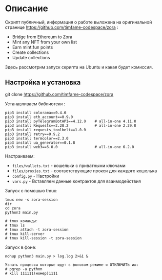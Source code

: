 # Описание
Скрипт публичный, информация о работе выложена на оригинальной странице https://github.com/timfame-codespace/zora :
- Bridge from Ethereum to Zora
- Mint any NFT from your own list
- Earn mint.fun points
- Create collections
- Update collections

Здесь рассмотрим запуск скрипта на Ubuntu и какая будет комиссия.

## Настройка и установка
git clone https://github.com/timfame-codespace/zora

Устанавливаем библиотеки :
```
pip3 install colorama==0.4.6
pip3 install eth_account==0.9.0
pip3 install pyTelegramBotAPI==4.12.0    # all-in-one 4.11.0
pip3 install Requests==2.28.2            # all-in-one 2.29.0
pip3 install requests_toolbelt==1.0.0
pip3 install retry==0.9.2
pip3 install termcolor==2.3.0
pip3 install ua_generator==0.1.8
pip3 install web3==6.0.0                 # all-in-one 6.2.0
```
Настраиваем:
- `files/wallets.txt` - кошельки с приватными ключами
- `files/proxies.txt` - соответствующие прокси для каждого кошелька
- `config.py` - Настройки
- `vars.py` - Вставляем данные контрактов для взаимодействия

Запуск с помошью tmux:
```
tmux new -s zora-session
dir
cd zora
python3 main.py

# tmux команды:
# tmux ls
# tmux attach -t zora-session
# tmux kill-server
# tmux kill-session -t zora-session
```
Запуск в фоне:
```
nohup python3 main.py > log.log 2>&1 &

Узнать процессы которые идут в фоновом режиме и ОТКЛЮЧИТЬ их:
# pgrep -a python
# kill 111111(номер)1111
```
